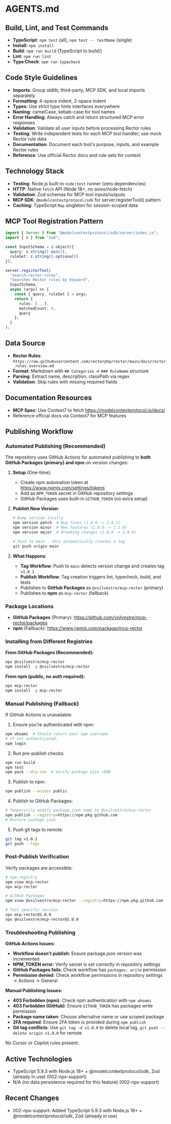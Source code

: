 # AGENTS.md

## Build, Lint, and Test Commands
- **TypeScript**: `npm test` (all), `npm test -- testName` (single)
- **Install**: `npm install`
- **Build**: `npm run build` (TypeScript to build/)
- **Lint**: `npm run lint`
- **Type Check**: `npm run typecheck`

## Code Style Guidelines
- **Imports**: Group stdlib, third-party, MCP SDK, and local imports separately
- **Formatting**: 4-space indent, 2-space indent
- **Types**: Use strict type hints interfaces everywhere
- **Naming**: camelCase, kebab-case for tool names
- **Error Handling**: Always catch and return structured MCP error responses
- **Validation**: Validate all user inputs before processing Rector rules
- **Testing**: Write independent tests for each MCP tool handler; use mock Rector rule data
- **Documentation**: Document each tool's purpose, inputs, and example Rector rules
- **Reference**: Use official Rector docs and rule sets for context

## Technology Stack
- **Testing**: Node.js built-in `node:test` runner (zero dependencies)
- **HTTP**: Native `fetch` API (Node 18+, no axios/node-fetch)
- **Validation**: Zod schemas for MCP tool inputs/outputs
- **MCP SDK**: `@modelcontextprotocol/sdk` for server.registerTool() pattern
- **Caching**: TypeScript `Map` singleton for session-scoped data

## MCP Tool Registration Pattern
```typescript
import { Server } from "@modelcontextprotocol/sdk/server/index.js";
import { z } from "zod";

const InputSchema = z.object({
  query: z.string().min(1),
  ruleSet: z.string().optional()
});

server.registerTool(
  "search-rector-rules",
  "Searches Rector rules by keyword",
  InputSchema,
  async (args) => {
    const { query, ruleSet } = args;
    return {
      rules: [...],
      matchedCount: 0,
      query
    };
  }
);
```

## Data Source
- **Rector Rules**: `https://raw.githubusercontent.com/rectorphp/rector/main/docs/rector_rules_overview.md`
- **Format**: Markdown with `## Categories` → `### RuleName` structure
- **Parsing**: Extract name, description, classPath via regex
- **Validation**: Skip rules with missing required fields

## Documentation Resources
- **MCP Spec**: Use Context7 to fetch https://modelcontextprotocol.io/docs/
- Reference official docs via Context7 for MCP features

## Publishing Workflow

### Automated Publishing (Recommended)

The repository uses GitHub Actions for automated publishing to **both GitHub Packages (primary) and npm** on version changes:

1. **Setup** (One-time):
   - Create npm automation token at https://www.npmjs.com/settings/tokens
   - Add as `NPM_TOKEN` secret in GitHub repository settings
   - GitHub Packages uses built-in `GITHUB_TOKEN` (no extra setup)

2. **Publish New Version**:
   ```bash
   # Bump version locally
   npm version patch  # Bug fixes (1.0.0 -> 1.0.1)
   npm version minor  # New features (1.0.0 -> 1.1.0)
   npm version major  # Breaking changes (1.0.0 -> 2.0.0)
   
   # Push to main - this automatically creates a tag
   git push origin main
   ```

3. **What Happens**:
   - **Tag Workflow**: Push to `main` detects version change and creates tag `v1.0.1`
   - **Publish Workflow**: Tag creation triggers lint, typecheck, build, and tests
   - Publishes to **GitHub Packages** as `@vsilvestre/mcp-rector` (primary)
   - Publishes to **npm** as `mcp-rector` (fallback)

### Package Locations

- **GitHub Packages** (Primary): https://github.com/vsilvestre/mcp-rector/packages
- **npm** (Fallback): https://www.npmjs.com/package/mcp-rector

### Installing from Different Registries

**From GitHub Packages (Recommended):**
```bash
npx @vsilvestre/mcp-rector
npm install -g @vsilvestre/mcp-rector
```

**From npm (public, no auth required):**
```bash
npx mcp-rector
npm install -g mcp-rector
```

### Manual Publishing (Fallback)

If GitHub Actions is unavailable:

1. Ensure you're authenticated with npm:
```bash
npm whoami  # Should return your npm username
# If not authenticated:
npm login
```

2. Run pre-publish checks:
```bash
npm run build
npm test
npm pack --dry-run  # Verify package size <5MB
```

3. Publish to npm:
```bash
npm publish --access public
```

4. Publish to GitHub Packages:
```bash
# Temporarily modify package.json name to @vsilvestre/mcp-rector
npm publish --registry=https://npm.pkg.github.com
# Restore package.json
```

5. Push git tags to remote:
```bash
git tag v1.0.1
git push --tags
```

### Post-Publish Verification

Verify packages are accessible:

```bash
# npm registry
npm view mcp-rector
npx mcp-rector

# GitHub Packages
npm view @vsilvestre/mcp-rector --registry=https://npm.pkg.github.com

# Test specific version
npx mcp-rector@1.0.0
npx @vsilvestre/mcp-rector@1.0.0
```

### Troubleshooting Publishing

**GitHub Actions Issues:**
- **Workflow doesn't publish**: Ensure package.json version was incremented
- **NPM_TOKEN error**: Verify secret is set correctly in repository settings
- **GitHub Packages fails**: Check workflow has `packages: write` permission
- **Permission denied**: Check workflow permissions in repository settings → Actions → General

**Manual Publishing Issues:**
- **403 Forbidden (npm)**: Check npm authentication with `npm whoami`
- **403 Forbidden (GitHub)**: Ensure `GITHUB_TOKEN` has packages write permission
- **Package name taken**: Choose alternative name or use scoped package
- **2FA required**: Ensure 2FA token is provided during `npm publish`
- **Git tag conflicts**: Use `git tag -d v1.0.0` to delete local tag, `git push --delete origin v1.0.0` for remote

No Cursor or Copilot rules present.

## Active Technologies
- TypeScript 5.9.3 with Node.js 18+ + @modelcontextprotocol/sdk, Zod (already in use) (002-npx-support)
- N/A (no data persistence required for this feature) (002-npx-support)

## Recent Changes
- 002-npx-support: Added TypeScript 5.9.3 with Node.js 18+ + @modelcontextprotocol/sdk, Zod (already in use)
